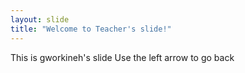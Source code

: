 ```yaml
---
layout: slide
title: "Welcome to Teacher's slide!"
---
```

This is gworkineh's slide
Use the left arrow to go back